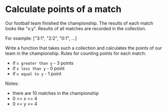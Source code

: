 # Calculate points of a match

Our football team finished the championship. The results of each match looks like "x:y". Results of all matches are recorded in the collection.

For example: ["3:1", "2:2", "0:1", ...]

Write a function that takes such a collection and calculates the points of our team in the championship. Rules for counting points for each match:

- if `x greater than y` - 3 points
- if `x less than y` - 0 point
- if `x equal to y` - 1 point

Notes:

- there are 10 matches in the championship
- 0 <= x <= 4
- 0 <= y <= 4
